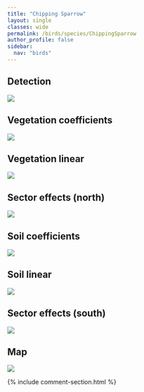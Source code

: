 ```yaml
---
title: "Chipping Sparrow"
layout: single
classes: wide
permalink: /birds/species/ChippingSparrow
author_profile: false
sidebar:
  nav: "birds"
---
```


<h2>Detection</h2>

<a href="https://beallen.github.io/DevelopmentWebsite/assets/images/birds/ChippingSparrow/det.jpg">
<img src="https://beallen.github.io/DevelopmentWebsite/assets/images/birds/ChippingSparrow/det.jpg">
</a>

<h2>Vegetation coefficients</h2>

<a href="https://beallen.github.io/DevelopmentWebsite/assets/images/birds/ChippingSparrow/veghf.jpg">
<img src="https://beallen.github.io/DevelopmentWebsite/assets/images/birds/ChippingSparrow/veghf.jpg">
</a>

<h2>Vegetation linear</h2>

<a href="https://beallen.github.io/DevelopmentWebsite/assets/images/birds/ChippingSparrow/lin-north.jpg">
<img src="https://beallen.github.io/DevelopmentWebsite/assets/images/birds/ChippingSparrow/lin-north.jpg">
</a>

<h2>Sector effects (north)</h2>

<a href="https://beallen.github.io/DevelopmentWebsite/assets/images/birds/ChippingSparrow/sector-north.jpg">
<img src="https://beallen.github.io/DevelopmentWebsite/assets/images/birds/ChippingSparrow/sector-north.jpg">
</a>

<h2>Soil coefficients</h2>

<a href="https://beallen.github.io/DevelopmentWebsite/assets/images/birds/ChippingSparrow/soilhf.jpg">
<img src="https://beallen.github.io/DevelopmentWebsite/assets/images/birds/ChippingSparrow/soilhf.jpg">
</a>

<h2>Soil linear</h2>

<a href="https://beallen.github.io/DevelopmentWebsite/assets/images/birds/ChippingSparrow/lin-south.jpg">
<img src="https://beallen.github.io/DevelopmentWebsite/assets/images/birds/ChippingSparrow/lin-south.jpg">
</a>

<h2>Sector effects (south)</h2>

<a href="https://beallen.github.io/DevelopmentWebsite/assets/images/birds/ChippingSparrow/sector-south.jpg">
<img src="https://beallen.github.io/DevelopmentWebsite/assets/images/birds/ChippingSparrow/sector-south.jpg">
</a>

<h2>Map</h2>

<a href="https://beallen.github.io/DevelopmentWebsite/assets/images/birds/ChippingSparrow/map.jpg">
<img src="https://beallen.github.io/DevelopmentWebsite/assets/images/birds/ChippingSparrow/map.jpg">
</a>

{% include comment-section.html %}
